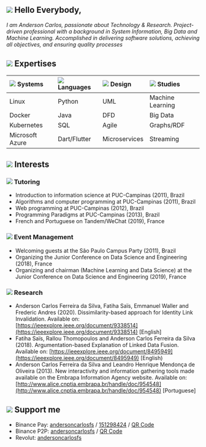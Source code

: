 ## ![](https://fonts.gstatic.com/s/i/materialiconsoutlined/face/v14/24px.svg) Hello Everybody,

_I am Anderson Carlos, passionate about Technology & Research. Project-driven professional with a background in System Information, Big Data and Machine Learning. Accomplished in delivering software solutions, achieving all objectives, and ensuring quality processes_ 

## ![](https://fonts.gstatic.com/s/i/materialiconsoutlined/assignment_turned_in/v14/24px.svg) Expertises

| ![](https://fonts.gstatic.com/s/i/materialiconsoutlined/computer/v11/24px.svg) **Systems** | ![](https://fonts.gstatic.com/s/i/materialiconsoutlined/keyboard/v12/24px.svg) **Languages** | ![](https://fonts.gstatic.com/s/i/materialiconsoutlined/design_services/v11/24px.svg) **Design**| ![](https://fonts.gstatic.com/s/i/materialiconsoutlined/book/v13/24px.svg) **Studies** |
|:----------------|:-----------------|:--------------|:-----------------|
| Linux           | Python           | UML           | Machine Learning |
| Docker          | Java             | DFD           | Big Data         |
| Kubernetes      | SQL              | Agile         | Graphs/RDF       |
| Microsoft Azure | Dart/Flutter     | Microservices | Streaming        |

## ![](https://fonts.gstatic.com/s/i/materialiconsoutlined/favorite/v15/24px.svg) Interests

### ![](https://fonts.gstatic.com/s/i/materialiconsoutlined/edit/v11/24px.svg) Tutoring 

- Introduction to information science at PUC-Campinas (2011), Brazil 
- Algorithms and computer programming at PUC-Campinas (2011), Brazil 
- Web programming at PUC-Campinas (2012), Brazil 
- Programming Paradigms at PUC-Campinas (2013), Brazil 
- French and Portuguese on Tandem/WeChat (2019), France

### ![](https://fonts.gstatic.com/s/i/materialiconsoutlined/event/v17/24px.svg) Event Management 

- Welcoming guests at the São Paulo Campus Party (2011), Brazil 
- Organizing the Junior Conference on Data Science and Engineering (2018), France
- Organizing and chairman (Machine Learning and Data Science) at the Junior Conference on Data Science and Engineering (2019), France

### ![](https://fonts.gstatic.com/s/i/materialiconsoutlined/manage_search/v9/24px.svg) Research 

- Anderson Carlos Ferreira da Silva, Fatiha Saïs, Emmanuel Waller and Frederic Andres (2020). Dissimilarity-based approach for Identity Link Invalidation. Available on: [https://ieeexplore.ieee.org/document/9338514](https://ieeexplore.ieee.org/document/9338514) [English] 
- Fatiha Saïs, Rallou Thomopoulos and Anderson Carlos Ferreira da Silva (2018). Argumentation-based Explanation of Linked Data Fusion. Available on: [https://ieeexplore.ieee.org/document/8495949](https://ieeexplore.ieee.org/document/8495949) [English)
- Anderson Carlos Ferreira da Silva and Leandro Henrique Mendonça de Oliveira (2013). New interactivity and information gathering tools made available on the Embrapa Information Agency website. Available on: [http://www.alice.cnptia.embrapa.br/handle/doc/954548](http://www.alice.cnptia.embrapa.br/handle/doc/954548) [Portuguese]

## ![](https://fonts.gstatic.com/s/i/materialiconsoutlined/account_balance_wallet/v11/24px.svg) Support me

- Binance Pay: [andersoncarlosfs](https://app.binance.com/cn/qr/dplk69e279fff5e8445ea2060689c0d56291) / [151298424](https://app.binance.com/cn/qr/dplk69e279fff5e8445ea2060689c0d56291) / [QR Code](/assets/images/binance_pay.jpeg)
- Binance P2P: [andersoncarlosfs](https://www.binance.com/en/qr/pymte0b28b77e88344c582a9a8d3a5d29517) / [QR Code](/assets/images/binance_p2p.jpg)
- Revolut: [andersoncarlosfs](https://revolut.me/andersoncarlosfs) 

